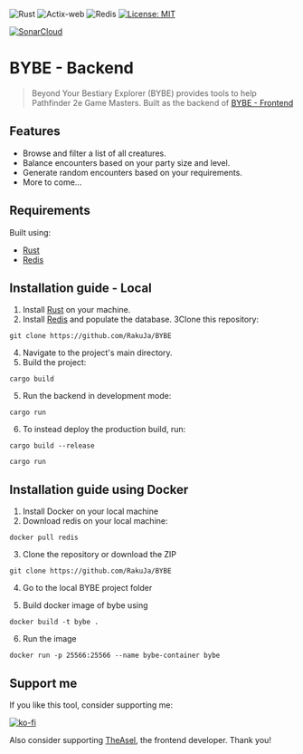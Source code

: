 ![Rust](https://img.shields.io/badge/Rust-664666?style=for-the-badge&logo=rust&logoColor=red)
![Actix-web](https://img.shields.io/badge/actix-web?style=for-the-badge&logoColor=black&labelColor=pink&color=black
)
![Redis](https://img.shields.io/badge/redis-%23DD0031.svg?style=for-the-badge&logo=redis&logoColor=white)
[![License: MIT](https://img.shields.io/badge/License-MIT-green.svg)](https://opensource.org/licenses/MIT)


[![SonarCloud](https://sonarcloud.io/images/project_badges/sonarcloud-orange.svg)](https://sonarcloud.io/summary/new_code?id=RakuJa_BYBE)

# BYBE - Backend

> Beyond Your Bestiary Explorer (BYBE) provides tools to help Pathfinder 2e Game Masters. Built as the backend of [BYBE - Frontend](https://github.com/TheAsel/BYBE-frontend/)

## Features

- Browse and filter a list of all creatures.
- Balance encounters based on your party size and level.
- Generate random encounters based on your requirements.
- More to come...

## Requirements

Built using:

- [Rust](https://www.rust-lang.org/tools/install)
- [Redis](https://redis.io/download/)

## Installation guide - Local

1. Install [Rust](https://www.rust-lang.org/tools/install) on your machine.
2. Install [Redis](https://redis.io/download/) and populate the database.
3Clone this repository:

```
git clone https://github.com/RakuJa/BYBE
```

4. Navigate to the project's main directory.
5. Build the project:

```
cargo build
```

5. Run the backend in development mode:

```
cargo run
```

6. To instead deploy the production build, run:

```
cargo build --release
```

```
cargo run
```

## Installation guide using Docker

1) Install Docker on your local machine
2) Download redis on your local machine:
```
docker pull redis
```
3) Clone the repository or download the ZIP
```
git clone https://github.com/RakuJa/BYBE
```
4) Go to the local BYBE project folder

5) Build docker image of bybe using
```
docker build -t bybe .
```

6) Run the image
```
docker run -p 25566:25566 --name bybe-container bybe
```

## Support me

If you like this tool, consider supporting me:

[![ko-fi](https://ko-fi.com/img/githubbutton_sm.svg)](https://ko-fi.com/rakuja)

Also consider supporting [TheAsel](https://github.com/TheAsel), the frontend developer. Thank you!
